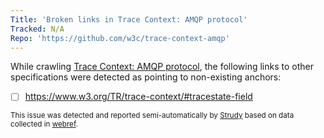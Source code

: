 ```yaml
---
Title: 'Broken links in Trace Context: AMQP protocol'
Tracked: N/A
Repo: 'https://github.com/w3c/trace-context-amqp'
---
```


While crawling [Trace Context: AMQP protocol](https://w3c.github.io/trace-context-amqp/), the following links to other specifications were detected as pointing to non-existing anchors:
* [ ] https://www.w3.org/TR/trace-context/#tracestate-field

<sub>This issue was detected and reported semi-automatically by [Strudy](https://github.com/w3c/strudy/) based on data collected in [webref](https://github.com/w3c/webref/).</sub>
